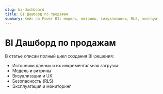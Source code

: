 ```yaml
---
slug: bi-dashboard
title: BI Дашборд по продажам
summary: Кейс по Power BI: модель, витрины, визуализации, RLS, эксплуатация.
---
```


# BI Дашборд по продажам

В статье описан полный цикл создания BI-решения: 

- Источники данных и их инкрементальная загрузка
- Модель и витрины
- Визуализации и UX
- Безопасность (RLS)
- Эксплуатация и мониторинг
